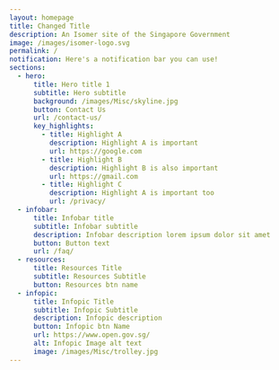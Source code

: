 ```yaml
---
layout: homepage
title: Changed Title
description: An Isomer site of the Singapore Government
image: /images/isomer-logo.svg
permalink: /
notification: Here's a notification bar you can use!
sections:
  - hero:
      title: Hero title 1
      subtitle: Hero subtitle
      background: /images/Misc/skyline.jpg
      button: Contact Us
      url: /contact-us/
      key_highlights:
        - title: Highlight A
          description: Highlight A is important
          url: https://google.com
        - title: Highlight B
          description: Highlight B is also important
          url: https://gmail.com
        - title: Highlight C
          description: Highlight A is important too
          url: /privacy/
  - infobar:
      title: Infobar title
      subtitle: Infobar subtitle
      description: Infobar description lorem ipsum dolor sit amet
      button: Button text
      url: /faq/
  - resources:
      title: Resources Title
      subtitle: Resources Subtitle
      button: Resources btn name
  - infopic:
      title: Infopic Title
      subtitle: Infopic Subtitle
      description: Infopic description
      button: Infopic btn Name
      url: https://www.open.gov.sg/
      alt: Infopic Image alt text
      image: /images/Misc/trolley.jpg
---
```


